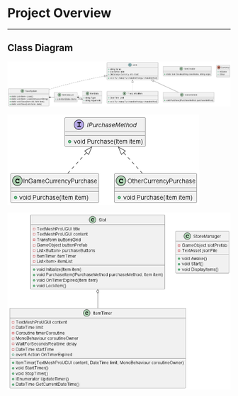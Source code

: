 # Project Overview
----------------------
## Class Diagram

![Class Diagram](UML/class_diagram.png)

![Class Diagram](UML/class_diagram_2.png)

![Class Diagram](UML/class_diagram_1.png)
